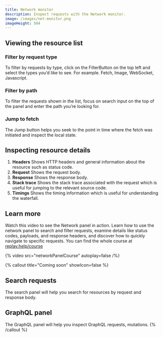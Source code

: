 ```yaml
---
title: Network monitor
description: Inspect requests with the Network monitor.
image: /images/net-monitor.png
imageHeight: 504
---
```


## Viewing the resource list

### Filter by request type

To filter by requests by type, click on the FilterButton on the top left and select the types you’d like to see. For example. Fetch, Image, WebSocket, Javascript.

### Filter by path

To filter the requests shown in the list, focus on search input on the top of the panel and enter the path you’re looking for.

### Jump to fetch

The Jump button helps you seek to the point in time where the fetch was initiated and inspect the local state.

## Inspecting resource details

1.  **Headers** Shows HTTP headers and general information about the resource such as status code.
2.  **Request** Shows the request body.
3.  **Response** Shows the response body.
4.  **Stack trace** Shows the stack trace associated with the request which is useful for jumping to the relevant source code.
5.  **Timings** Shows the timing information which is useful for understanding the waterfall.

## Learn more

Watch this video to see the Network panel in action. Learn how to use the network panel to search and filter requests, examine details like status codes, payloads, and response headers, and discover how to quickly navigate to specific requests. You can find the whole course at [replay.help/course](https://replay.help/course)

{% video src="networkPanelCourse" autoplay=false /%}

{% callout title="Coming soon" showIcon=false %}

## Search requests

The search panel will help you search for resources by request and response body.

## GraphQL panel

The GraphQL panel will help you inspect GraphQL requests, mutations.
{% /callout %}
